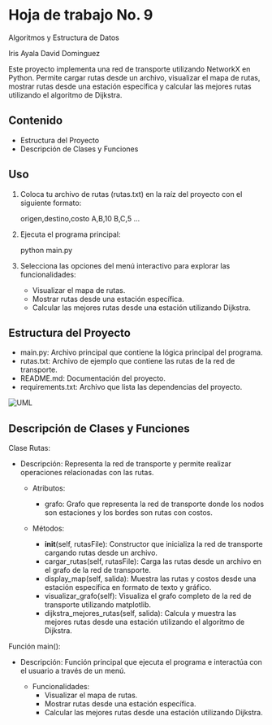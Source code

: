 # Hoja de trabajo No. 9  
Algoritmos y Estructura de Datos

Iris Ayala
David Dominguez
  
Este proyecto implementa una red de transporte utilizando NetworkX en Python. Permite cargar rutas desde un archivo, visualizar el mapa de rutas, mostrar rutas desde una estación específica y calcular las mejores rutas utilizando el algoritmo de Dijkstra.

## Contenido  

- Estructura del Proyecto
- Descripción de Clases y Funciones

## Uso

1. Coloca tu archivo de rutas (rutas.txt) en la raíz del proyecto con el siguiente formato:

   origen,destino,costo
   A,B,10
   B,C,5
   ...

2. Ejecuta el programa principal:

   python main.py

3. Selecciona las opciones del menú interactivo para explorar las funcionalidades:

   - Visualizar el mapa de rutas.
   - Mostrar rutas desde una estación específica.
   - Calcular las mejores rutas desde una estación utilizando Dijkstra.

## Estructura del Proyecto

- main.py: Archivo principal que contiene la lógica principal del programa.
- rutas.txt: Archivo de ejemplo que contiene las rutas de la red de transporte.
- README.md: Documentación del proyecto.
- requirements.txt: Archivo que lista las dependencias del proyecto.

![UML](https://github.com/AleWWH1104/HDT9_Alg.Dijkstra/assets/84152698/4768d5ee-99e7-47d0-882d-8ba641809913)


## Descripción de Clases y Funciones

Clase Rutas:

- Descripción: Representa la red de transporte y permite realizar operaciones relacionadas con las rutas.
  
  - Atributos:
    - grafo: Grafo que representa la red de transporte donde los nodos son estaciones y los bordes son rutas con costos.
  
  - Métodos:
    - __init__(self, rutasFile): Constructor que inicializa la red de transporte cargando rutas desde un archivo.
    - cargar_rutas(self, rutasFile): Carga las rutas desde un archivo en el grafo de la red de transporte.
    - display_map(self, salida): Muestra las rutas y costos desde una estación específica en formato de texto y gráfico.
    - visualizar_grafo(self): Visualiza el grafo completo de la red de transporte utilizando matplotlib.
    - dijkstra_mejores_rutas(self, salida): Calcula y muestra las mejores rutas desde una estación utilizando el algoritmo de Dijkstra.

Función main():

- Descripción: Función principal que ejecuta el programa e interactúa con el usuario a través de un menú.

  - Funcionalidades:
    - Visualizar el mapa de rutas.
    - Mostrar rutas desde una estación específica.
    - Calcular las mejores rutas desde una estación utilizando Dijkstra.
